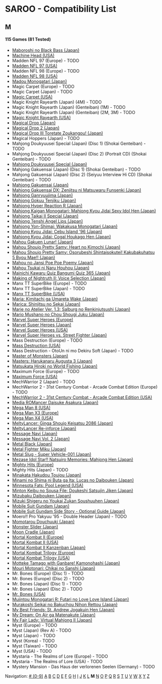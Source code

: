 # SAROO - Compatibility List

## M

#### 115 Games (81 Tested)

- [Maboroshi no Black Bass (Japan)](../../../Regions/Retails/Japan/T-25303G/01/README.md)
- [Machine Head (USA)](../../../Regions/Retails/USA/T-7914H/01/README.md)
- Madden NFL 97 (Europe) - TODO
- [Madden NFL 97 (USA)](../../../Regions/Retails/USA/T-5010H/01/README.md)
- Madden NFL 98 (Europe) - TODO
- [Madden NFL 98 (USA)](../../../Regions/Retails/USA/T-5024H/01/README.md)
- [Madou Monogatari (Japan)](../../../Regions/Retails/Japan/T-6607G/01/README.md)
- Magic Carpet (Europe) - TODO
- Magic Carpet (Japan) - TODO
- [Magic Carpet (USA)](../../../Regions/Retails/USA/T-5006H/01/README.md)
- Magic Knight Rayearth (Japan) (4M) - TODO
- Magic Knight Rayearth (Japan) (Genteiban) (1M) - TODO
- Magic Knight Rayearth (Japan) (Genteiban) (2M, 3M) - TODO
- [Magic Knight Rayearth (USA)](../../../Regions/Retails/USA/T-12706H/01/README.md)
- [Magical Drop (Japan)](../../../Regions/Retails/Japan/T-1304G/01/README.md)
- [Magical Drop 2 (Japan)](../../../Regions/Retails/Japan/GS-9104/01/README.md)
- [Magical Drop III Toretate Zoukangou! (Japan)](../../../Regions/Retails/Japan/T-1313G/01/README.md)
- Magical Hoppers (Japan) - TODO
- Mahjong Doukyuusei Special (Japan) (Disc 1) (Shokai Genteiban) - TODO
- Mahjong Doukyuusei Special (Japan) (Disc 2) (Portrait CD) (Shokai Genteiban) - TODO
- [Mahjong Doukyuusei Special (Japan)](../../../Regions/Retails/Japan/T-25301G/01/README.md)
- Mahjong Gakuensai (Japan) (Disc 1) (Shokai Genteiban) - TODO
- Mahjong Gakuensai (Japan) (Disc 2) (Seiyuu Interview Hi CD) (Shokai Genteiban) - TODO
- [Mahjong Gakuensai (Japan)](../../../Regions/Retails/Japan/T-25304G/01/README.md)
- [Mahjong Gakuensai DX: Zenjitsu ni Matsuwaru Funsenki (Japan)](../../../Regions/Retails/Japan/T-25306G/01/README.md)
- [Mahjong Ganryuujima (Japan)](../../../Regions/Retails/Japan/T-2101G/01/README.md)
- [Mahjong Gokuu Tenjiku (Japan)](../../../Regions/Retails/Japan/T-10601G/01/README.md)
- [Mahjong Hyper Reaction R (Japan)](../../../Regions/Retails/Japan/T-2402G/01/README.md)
- [Mahjong Kaigan Monogatari: Mahjong Kyou Jidai Sexy Idol Hen (Japan)](../../../Regions/Retails/Japan/T-2201G/01/README.md)
- [Mahjong Taikai II Special (Japan)](../../../Regions/Retails/Japan/T-7621G/01/README.md)
- [Mahjong Tenshi Angel Lips (Japan)](../../../Regions/Retails/Japan/T-27001G/01/README.md)
- [Mahjong Yon-Shimai: Wakakusa Monogatari (Japan)](../../../Regions/Retails/Japan/T-18704G/01/README.md)
- [Mahjong Kyou Jidai: Cebu Island '96 (Japan)](../../../Regions/Retails/Japan/T-2204G/01/README.md)
- [Mahjong Kyou Jidai: Cogal Houkago Hen (Japan)](../../../Regions/Retails/Japan/T-2203G/01/README.md)
- [Mahou Gakuen Lunar! (Japan)](../../../Regions/Retails/Japan/T-27902G/01/README.md)
- [Mahou Shoujo Pretty Samy: Heart no Kimochi (Japan)](../../../Regions/Retails/Japan/T-20112G/01/README.md)
- [Mahou Shoujo Pretty Samy: Osorubeshi Shintaisokutei! Kakubakuhatsu 5 Byou Mae!! (Japan)](../../../Regions/Retails/Japan/T-20110G/01/README.md)
- [Mahou no Jansi Poe Poe Poemy (Japan)](../../../Regions/Retails/Japan/T-15004G/01/README.md)
- [Mahou Tsukai ni Naru Houhou (Japan)](../../../Regions/Retails/Japan/T-32510G/01/README.md)
- [Mainichi Kawaru Quiz Bangumi Quiz 365 (Japan)](../../../Regions/Retails/Japan/T-21201G/01/README.md)
- [Making of Nightruth II: Voice Selection (Japan)](../../../Regions/Retails/Japan/T-20205G/01/README.md)
- Manx TT SuperBike (Europe) - TODO
- Manx TT SuperBike (Japan) - TODO
- [Manx TT SuperBike (USA)](../../../Regions/Retails/USA/MK-81210/01/README.md)
- [Maria: Kimitachi ga Umareta Wake (Japan)](../../../Regions/Retails/Japan/T-36302G/01/README.md)
- [Marica: Shinjitsu no Sekai (Japan)](../../../Regions/Retails/Japan/T-6008G/01/README.md)
- [Marie no Atelier Ver. 1.3: Salburg no Renkinjutsushi (Japan)](../../../Regions/Retails/Japan/T-15033G/01/README.md)
- [Mario Mushano no Chou Shougi Juku (Japan)](../../../Regions/Retails/Japan/T-24905G/01/README.md)
- [Marvel Super Heroes (Europe)](../../../Regions/Retails/Europe/T-7032H-50/01/README.md)
- [Marvel Super Heroes (Japan)](../../../Regions/Retails/Japan/T-1215G/01/README.md)
- [Marvel Super Heroes (USA)](../../../Regions/Retails/USA/T-1214H/01/README.md)
- [Marvel Super Heroes vs. Street Fighter (Japan)](../../../Regions/Retails/Japan/T-1238G/01/README.md)
- Mass Destruction (Europe) - TODO
- [Mass Destruction (USA)](../../../Regions/Retails/USA/T-18007H/01/README.md)
- Mass Destruction - OtoUn ni mo Dekiru Soft (Japan) - TODO
- [Master of Monsters (Japan)](../../../Regions/Retails/Japan/T-6301G/01/README.md)
- [Masters: Harukanaru Augusta 3 (Japan)](../../../Regions/Retails/Japan/T-11401G/01/README.md)
- [Matsukata Hiroki no World Fishing (Japan)](../../../Regions/Retails/Japan/T-24801G/01/README.md)
- Maximum Force (Europe) - TODO
- [Maximum Force (USA)](../../../Regions/Retails/USA/T-9707H/01/README.md)
- MechWarrior 2 (Japan) - TODO
- MechWarrior 2 - 31st Century Combat - Arcade Combat Edition (Europe) - TODO
- [MechWarrior 2 - 31st Century Combat - Arcade Combat Edition (USA)](../../../Regions/Retails/USA/T-13004H/01/README.md)
- [Media ROMancer Daisuke Asakura (Japan)](../../../Regions/Retails/Japan/T-25001G/01/README.md)
- [Mega Man 8 (USA)](../../../Regions/Retails/USA/T-1216H/01/README.md)
- [Mega Man X3 (Europe)](../../../Regions/Retails/Europe/T-7029H-50/01/README.md)
- [Mega Man X4 (USA)](../../../Regions/Retails/USA/T-1219H/01/README.md)
- [MeltyLancer: Ginga Shoujo Keisatsu 2086 (Japan)](../../../Regions/Retails/Japan/T-15016G/01/README.md)
- [MeltyLancer Re-inforce (Japan)](../../../Regions/Retails/Japan/T-15038G/01/README.md)
- [Message Navi (Japan)](../../../Regions/Retails/Japan/T-4401G/01/README.md)
- [Message Navi Vol. 2 (Japan)](../../../Regions/Retails/Japan/T-4404G/01/README.md)
- [Metal Black (Japan)](../../../Regions/Retails/Japan/T-19902G/01/README.md)
- [Metal Fighter Miku (Japan)](../../../Regions/Retails/Japan/T-6002G/01/README.md)
- [Metal Slug - Super Vehicle-001 (Japan)](../../../Regions/Retails/Japan/T-3111G/01/README.md)
- [Mezase Idol Star!! Natsuiro Memories: Mahjong Hen (Japan)](../../../Regions/Retails/Japan/T-31001G/01/README.md)
- [Mighty Hits (Europe)](../../../Regions/Retails/Europe/MK-81087/01/README.md)
- Mighty Hits (Japan) - TODO
- [Minakata Hakudou Toujou (Japan)](../../../Regions/Retails/Japan/T-14414G/01/README.md)
- [Minami no Shima ni Buta ga Ita: Lucas no Daibouken (Japan)](../../../Regions/Retails/Japan/T-27101G/01/README.md)
- [Minnesota Fats: Pool Legend (USA)](../../../Regions/Retails/USA/T-1302H/01/README.md)
- [Minton Keibu no Sousa File: Doukeshi Satsujin Jiken (Japan)](../../../Regions/Retails/Japan/T-5307G/01/README.md)
- [Mizubaku Daibouken (Japan)](../../../Regions/Retails/Japan/T-19910G/01/README.md)
- [Mizuki Shigeru no Youkai Zukan Soushuuhen (Japan)](../../../Regions/Retails/Japan/T-25506G/01/README.md)
- [Mobile Suit Gundam (Japan)](../../../Regions/Retails/Japan/T-13303G/01/README.md)
- [Mobile Suit Gundam Side Story - Optional Guide (Japan)](../../../Regions/Retails/Japan/T-13318G/01/README.md)
- Moero!! Pro Yakyuu '95 - Double Header (Japan) - TODO
- [Momotarou Douchuuki (Japan)](../../../Regions/Retails/Japan/T-14309G/01/README.md)
- [Monster Slider (Japan)](../../../Regions/Retails/Japan/T-27302G/01/README.md)
- [Moon Cradle (Japan)](../../../Regions/Retails/Japan/T-9109G/01/README.md)
- [Mortal Kombat II (Europe)](../../../Regions/Retails/Europe/T-8103H-50/01/README.md)
- [Mortal Kombat II (USA)](../../../Regions/Retails/USA/T-8103H/01/README.md)
- [Mortal Kombat II Kanzenban (Japan)](../../../Regions/Retails/Japan/T-8107G/01/README.md)
- [Mortal Kombat Trilogy (Europe)](../../../Regions/Retails/Europe/T-25414H50/01/README.md)
- [Mortal Kombat Trilogy (USA)](../../../Regions/Retails/USA/T-9704H/01/README.md)
- [Motteke Tamago with Ganbare! Kamonohashi (Japan)](../../../Regions/Retails/Japan/T-18712G/01/README.md)
- [Mouri Motonari: Chikai no Sanshi (Japan)](../../../Regions/Retails/Japan/T-7646G/01/README.md)
- Mr. Bones (Europe) (Disc 1) - TODO
- Mr. Bones (Europe) (Disc 2) - TODO
- Mr. Bones (Japan) (Disc 1) - TODO
- Mr. Bones (Japan) (Disc 2) - TODO
- [Mr. Bones (USA)](../../../Regions/Retails/USA/MK-81016/01/README.md)
- [Mujintou Monogatari R: Futari no Love Love Island (Japan)](../../../Regions/Retails/Japan/T-28901G/01/README.md)
- [Murakoshi Seikai no Bakuchou Nihon Rettou (Japan)](../../../Regions/Retails/Japan/T-9115G/01/README.md)
- [My Best Friends: St. Andrew Jogakuin Hen (Japan)](../../../Regions/Retails/Japan/T-14404G/01/README.md)
- [My Dream: On Air ga Matenakute (Japan)](../../../Regions/Retails/Japan/T-21303G/01/README.md)
- [My Fair Lady: Virtual Mahjong II (Japan)](../../../Regions/Retails/Japan/T-2207G/01/README.md)
- Myst (Europe) - TODO
- Myst (Japan) (Rev A) - TODO
- Myst (Japan) - TODO
- Myst (Korea) - TODO
- Myst (Taiwan) - TODO
- Myst (USA) - TODO
- Mystaria - The Realms of Lore (Europe) - TODO
- Mystaria - The Realms of Lore (USA) - TODO
- Mystery Mansion - Das Haus der verlorenen Seelen (Germany) - TODO

Navigation:
[# (0-9)](./09.md) [A](./A.md) [B](./B.md) [C](./C.md) [D](./D.md) [E](./E.md) [F](./F.md) [G](./G.md) [H](./H.md) [I](./I.md) [J](./J.md) [K](./K.md) [L](./L.md) **M** [N](./N.md) [O](./O.md) [P](./P.md) [Q](./Q.md) [R](./R.md) [S](./S.md) [T](./T.md) [U](./U.md) [V](./V.md) [W](./W.md) [X](./X.md) [Y](./Y.md) [Z](./Z.md)
